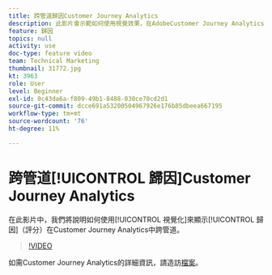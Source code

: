 ```yaml
---
title: 跨管道歸因Customer Journey Analytics
description: 此影片會示範如何使用視覺效果，在AdobeCustomer Journey Analytics中顯示跨管道歸因（評分）。
feature: 歸因
topics: null
activity: use
doc-type: feature video
team: Technical Marketing
thumbnail: 31772.jpg
kt: 3963
role: User
level: Beginner
exl-id: 0c43da6a-f809-49b1-8488-030ce70cd2d1
source-git-commit: dcce691a53200504967926e176b85dbeea667195
workflow-type: tm+mt
source-wordcount: '76'
ht-degree: 11%

---
```


# 跨管道[!UICONTROL 歸因]Customer Journey Analytics

在此影片中，我們將說明如何使用[!UICONTROL 視覺化]來顯示[!UICONTROL 歸因]（評分）在Customer Journey Analytics中跨管道。

>[!VIDEO](https://video.tv.adobe.com/v/31772/?quality=12)

如需Customer Journey Analytics的詳細資訊，請造訪[檔案](https://docs.adobe.com/content/help/zh-Hant/analytics-platform/using/cja-landing.html)。
